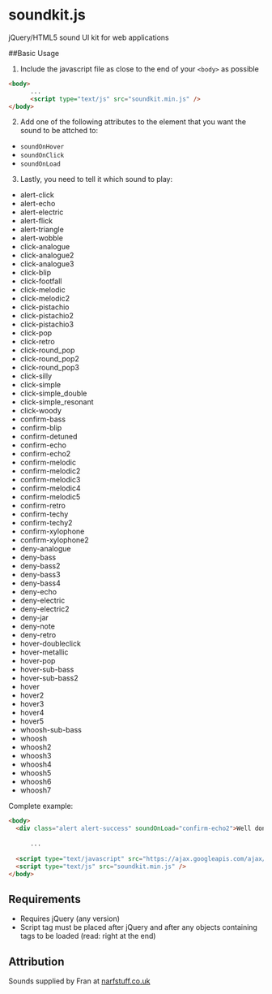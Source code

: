 # soundkit.js
jQuery/HTML5 sound UI kit for web applications

##Basic Usage
1. Include the javascript file as close to the end of your `<body>` as possible

  ```html
  <body>
        ...
        <script type="text/js" src="soundkit.min.js" />
  </body>
  ```
2. Add one of the following attributes to the element that you want the sound to be attched to: 

  * `soundOnHover`
  * `soundOnClick`
  * `soundOnLoad`


3. Lastly, you need to tell it which sound to play: 

  * alert-click
  * alert-echo
  * alert-electric
  * alert-flick
  * alert-triangle
  * alert-wobble
  * click-analogue
  * click-analogue2
  * click-analogue3
  * click-blip
  * click-footfall
  * click-melodic
  * click-melodic2
  * click-pistachio
  * click-pistachio2
  * click-pistachio3
  * click-pop
  * click-retro
  * click-round_pop
  * click-round_pop2
  * click-round_pop3
  * click-silly
  * click-simple
  * click-simple_double
  * click-simple_resonant
  * click-woody
  * confirm-bass
  * confirm-blip
  * confirm-detuned
  * confirm-echo
  * confirm-echo2
  * confirm-melodic
  * confirm-melodic2
  * confirm-melodic3
  * confirm-melodic4
  * confirm-melodic5
  * confirm-retro
  * confirm-techy
  * confirm-techy2
  * confirm-xylophone
  * confirm-xylophone2
  * deny-analogue
  * deny-bass
  * deny-bass2
  * deny-bass3
  * deny-bass4
  * deny-echo
  * deny-electric
  * deny-electric2
  * deny-jar
  * deny-note
  * deny-retro
  * hover-doubleclick
  * hover-metallic
  * hover-pop
  * hover-sub-bass
  * hover-sub-bass2
  * hover
  * hover2
  * hover3
  * hover4
  * hover5
  * whoosh-sub-bass
  * whoosh
  * whoosh2
  * whoosh3
  * whoosh4
  * whoosh5
  * whoosh6
  * whoosh7


Complete example:

  ```html
  <body>
  	<div class="alert alert-success" soundOnLoad="confirm-echo2">Well done!</div>
        
        ...
        
    <script type="text/javascript" src="https://ajax.googleapis.com/ajax/libs/jquery/1.11.2/jquery.min.js"></script>
    <script type="text/js" src="soundkit.min.js" />
  </body>
  ```
  
## Requirements
 * Requires jQuery (any version)
 * Script tag must be placed after jQuery and after any objects containing tags to be loaded (read: right at the end)

## Attribution
Sounds supplied by Fran at [narfstuff.co.uk](http://www.narfstuff.co.uk/2009/09/13/royalty-free-ui-sound-pack-now-free/)

